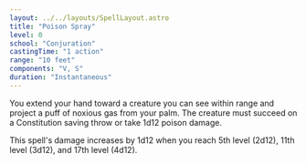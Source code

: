 ```yaml
---
layout: ../../layouts/SpellLayout.astro
title: "Poison Spray"
level: 0
school: "Conjuration"
castingTime: "1 action"
range: "10 feet"
components: "V, S"
duration: "Instantaneous"
---
```


You extend your hand toward a creature you can see within range and project a puff of noxious gas from your palm. The creature must succeed on a Constitution saving throw or take 1d12 poison damage.

This spell's damage increases by 1d12 when you reach 5th level (2d12), 11th level (3d12), and 17th level (4d12).
